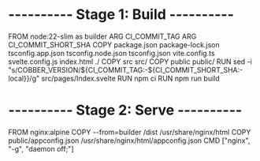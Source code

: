 # ---------- Stage 1: Build ----------
FROM node:22-slim as builder
ARG CI_COMMIT_TAG
ARG CI_COMMIT_SHORT_SHA
COPY package.json package-lock.json tsconfig.app.json tsconfig.node.json tsconfig.json vite.config.ts svelte.config.js index.html ./
COPY src src/
COPY public public/
RUN sed -i "s/COBBER_VERSION/${CI_COMMIT_TAG:-${CI_COMMIT_SHORT_SHA:-local}}/g" src/pages/Index.svelte
RUN npm ci
RUN npm run build

# ---------- Stage 2: Serve ----------
FROM nginx:alpine
COPY --from=builder /dist /usr/share/nginx/html
COPY public/appconfig.json /usr/share/nginx/html/appconfig.json
CMD ["nginx", "-g", "daemon off;"]
